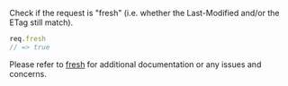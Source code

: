 Check if the request is "fresh" (i.e. whether the Last-Modified and/or the ETag still match).

```js
req.fresh
// => true
```

Please refer to [fresh](https://github.com/visionmedia/node-fresh) for additional documentation or any issues and concerns.

